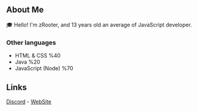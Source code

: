 ## About Me

🎓 Hello! I'm zRooter, and 13 years old an average of JavaScript developer.

### Other languages

* HTML & CSS %40
* Java %20
* JavaScript (Node) %70

## Links

[Discord](https://discord.gg/zrEpUUBX) - [WebSite](https://axyzl.tk)
